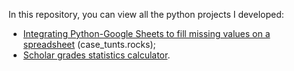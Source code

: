 In this repository, you can view all the python projects I developed:

- <a href="https://github.com/BrunoGallani/case_tunts.rocks">Integrating Python-Google Sheets to fill missing values on a spreadsheet</a> (case_tunts.rocks);
- <a href = "./calculadora_estatistica_notas_escolares.py">Scholar grades statistics calculator</a>.
